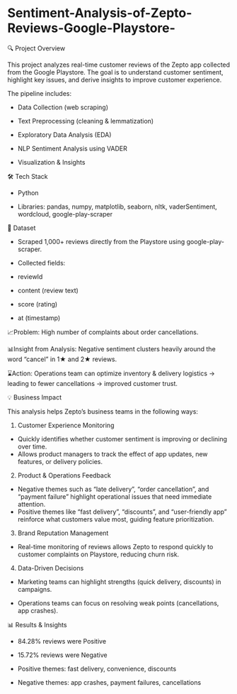 # Sentiment-Analysis-of-Zepto-Reviews-Google-Playstore-
🔍 Project Overview

This project analyzes real-time customer reviews of the Zepto app collected from the Google Playstore.
The goal is to understand customer sentiment, highlight key issues, and derive insights to improve customer experience.

The pipeline includes:

- Data Collection (web scraping)

- Text Preprocessing (cleaning & lemmatization)

- Exploratory Data Analysis (EDA)

- NLP Sentiment Analysis using VADER

- Visualization & Insights

🛠️ Tech Stack

- Python

- Libraries: pandas, numpy, matplotlib, seaborn, nltk, vaderSentiment, wordcloud, google-play-scraper

📂 Dataset

- Scraped 1,000+ reviews directly from the Playstore using google-play-scraper.

- Collected fields:

- reviewId

- content (review text)

- score (rating)

- at (timestamp)


 📈Problem: High number of complaints about order cancellations.

 📊Insight from Analysis: Negative sentiment clusters heavily around the word “cancel” in 1★ and 2★ reviews.

 ⌛Action: Operations team can optimize inventory & delivery logistics → leading to fewer cancellations → improved customer trust.

 💡 Business Impact

This analysis helps Zepto’s business teams in the following ways:

1. Customer Experience Monitoring
   
- Quickly identifies whether customer sentiment is improving or declining over time.
- Allows product managers to track the effect of app updates, new features, or delivery policies.

2. Product & Operations Feedback

- Negative themes such as “late delivery”, “order cancellation”, and “payment failure” highlight operational issues that need immediate attention.
- Positive themes like “fast delivery”, “discounts”, and “user-friendly app” reinforce what customers value most, guiding feature prioritization.

3. Brand Reputation Management
   
- Real-time monitoring of reviews allows Zepto to respond quickly to customer complaints on Playstore, reducing churn risk.

4. Data-Driven Decisions

- Marketing teams can highlight strengths (quick delivery, discounts) in campaigns.

- Operations teams can focus on resolving weak points (cancellations, app crashes).

📊 Results & Insights

- 84.28% reviews were Positive

- 15.72% reviews were Negative

- Positive themes: fast delivery, convenience, discounts

- Negative themes: app crashes, payment failures, cancellations
